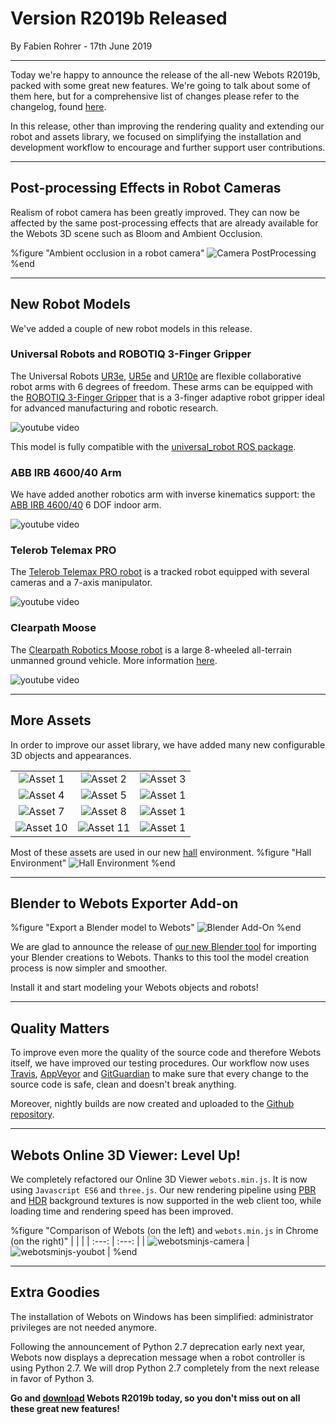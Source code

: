 # Version R2019b Released

<p id="publish-data">By Fabien Rohrer - 17th June 2019</p>

---

Today we're happy to announce the release of the all-new Webots R2019b, packed with some great new features.
We're going to talk about some of them here, but for a comprehensive list of changes please refer to the changelog, found [here](https://cyberbotics.com/doc/reference/changelog-r2019).

In this release, other than improving the rendering quality and extending our robot and assets library, we focused on simplifying the installation and development workflow to encourage and further support user contributions.

---

## Post-processing Effects in Robot Cameras

Realism of robot camera has been greatly improved. They can now be affected by the same post-processing effects that are already available for the Webots 3D scene such as Bloom and Ambient Occlusion.

%figure "Ambient occlusion in a robot camera"
![Camera PostProcessing](images/camera_post_processing.thumbnail.jpg)
%end

---

## New Robot Models

We've added a couple of new robot models in this release.

### Universal Robots and ROBOTIQ 3-Finger Gripper

The Universal Robots [UR3e](https://www.cyberbotics.com/doc/guide/ure), [UR5e](https://www.cyberbotics.com/doc/guide/ure) and [UR10e](https://www.cyberbotics.com/doc/guide/ure) are flexible collaborative robot arms with 6 degrees of freedom.
These arms can be equipped with the [ROBOTIQ 3-Finger Gripper](https://www.cyberbotics.com/doc/guide/gripper-actuators#robotiq-3f-gripper) that is a 3-finger adaptive robot gripper ideal for advanced manufacturing and robotic research.

![youtube video](https://www.youtube.com/watch?v=WIY9ebqSXUc)

This model is fully compatible with the [universal\_robot ROS package](http://wiki.ros.org/action/show/universal_robots).

### ABB IRB 4600/40 Arm

We have added another robotics arm with inverse kinematics support: the [ABB IRB 4600/40](https://www.cyberbotics.com/doc/guide/irb4600-40) 6 DOF indoor arm.

![youtube video](https://www.youtube.com/watch?v=Jq0-DkEwwj4)

### Telerob Telemax PRO

The [Telerob Telemax PRO robot](https://www.cyberbotics.com/doc/guide/telemax-pro) is a tracked robot equipped with several cameras and a 7-axis manipulator.

![youtube video](https://www.youtube.com/watch?v=lUWMGk0i9Tc)

### Clearpath Moose

The [Clearpath Robotics Moose robot](https://www.clearpathrobotics.com/moose-ugv/) is a large 8-wheeled all-terrain unmanned ground vehicle.
More information [here](https://www.cyberbotics.com/doc/guide/moose).

![youtube video](https://www.youtube.com/watch?v=joPAnZcOouc)

---

## More Assets

In order to improve our asset library, we have added many new configurable 3D objects and appearances.

| | | |
| :---: | :---: | :---: |
| ![Asset 1](images/assets/asset_1.thumbnail.png) |  ![Asset 2](images/assets/asset_2.png) |  ![Asset 3](images/assets/asset_3.thumbnail.png) |
| ![Asset 4](images/assets/asset_4.thumbnail.png) |  ![Asset 5](images/assets/asset_5.thumbnail.png) |  ![Asset 1](images/assets/asset_6.thumbnail.png) |
| ![Asset 7](images/assets/asset_7.thumbnail.png) |  ![Asset 8](images/assets/asset_8.thumbnail.png) |  ![Asset 1](images/assets/asset_9.thumbnail.png) |
| ![Asset 10](images/assets/asset_10.thumbnail.png) |  ![Asset 11](images/assets/asset_11.thumbnail.png) |  ![Asset 1](images/assets/asset_12.thumbnail.png) |

Most of these assets are used in our new [hall](https://www.cyberbotics.com/doc/guide/samples-environments#hall-wbt) environment.
%figure "Hall Environment"
![Hall Environment](images/hall.thumbnail.jpg)
%end

---

## Blender to Webots Exporter Add-on

%figure "Export a Blender model to Webots"
![Blender Add-On](images/blender-add-on.gif)
%end

We are glad to announce the release of [our new Blender tool](https://github.com/omichel/blender-webots-exporter) for importing your Blender creations to Webots.
Thanks to this tool the model creation process is now simpler and smoother.

Install it and start modeling your Webots objects and robots!

---

## Quality Matters

To improve even more the quality of the source code and therefore Webots itself, we have improved our testing procedures.
Our workflow now uses [Travis](https://travis-ci.com/omichel/webots), [AppVeyor](https://ci.appveyor.com/project/omichel/webots) and [GitGuardian](https://app.gitguardian.com) to make sure that every change to the source code is safe, clean and doesn't break anything.

Moreover, nightly builds are now created and uploaded to the [Github repository](https://github.com/omichel/webots/releases).

---

## Webots Online 3D Viewer: Level Up!

We completely refactored our Online 3D Viewer `webots.min.js`.
It is now using `Javascript ES6` and `three.js`.
Our new rendering pipeline using [PBR](https://en.wikipedia.org/wiki/Physically_based_rendering) and [HDR](https://en.wikipedia.org/wiki/High_dynamic_range) background textures is now supported in the web client too, while loading time and rendering speed has been improved.

%figure "Comparison of Webots (on the left) and `webots.min.js` in Chrome (on the right)"
| | |
| :---: | :---: |
| ![webotsminjs-camera](images/webotsminjs-camera.thumbnail.jpg) | ![webotsminjs-youbot](images/webotsminjs-youbot.thumbnail.jpg) |
%end


---

## Extra Goodies

The installation of Webots on Windows has been simplified: administrator privileges are not needed anymore.

Following the announcement of Python 2.7 deprecation early next year, Webots now displays a deprecation message when a robot controller is using Python 2.7. We will drop Python 2.7 completely from the next release in favor of Python 3.

**Go and [download](https://cyberbotics.com/#download) Webots R2019b today, so you don't miss out on all these great new features!**
